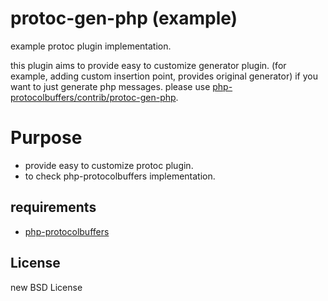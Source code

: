 # protoc-gen-php (example)

example protoc plugin implementation.

this plugin aims to provide easy to customize generator plugin. (for example, adding custom insertion point, provides original generator)
if you want to just generate php messages. please use [php-protocolbuffers/contrib/protoc-gen-php](https://github.com/chobie/php-protocolbuffers/tree/master/contrib).

# Purpose

* provide easy to customize protoc plugin.
* to check php-protocolbuffers implementation.

## requirements

* [php-protocolbuffers](https://github.com/chobie/php-protocolbuffers)

## License

new BSD License